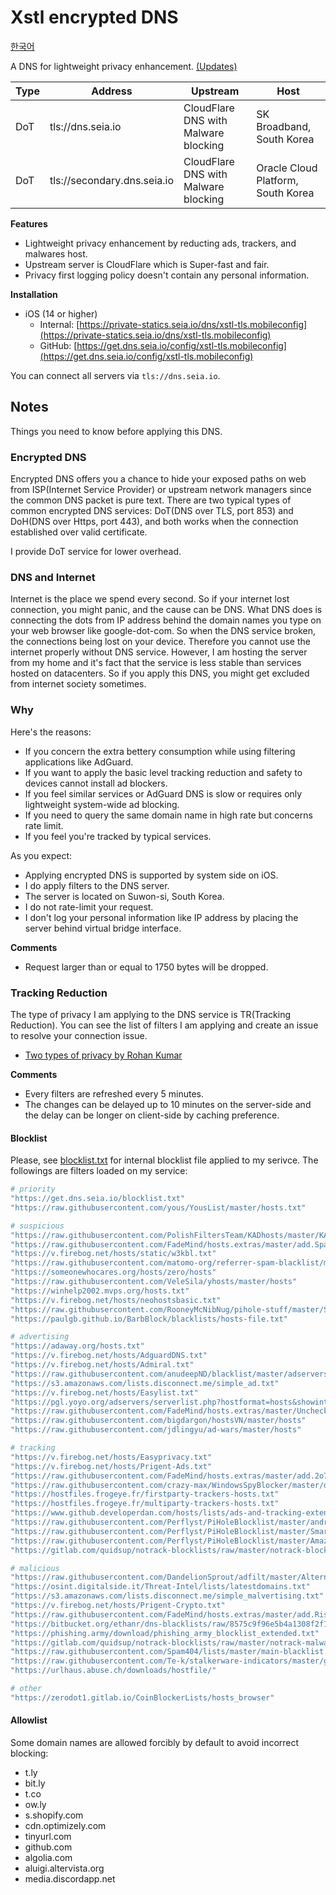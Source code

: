 # Xstl encrypted DNS

[한국어](/README.ko.md)

A DNS for lightweight privacy enhancement. [(Updates)](/updates/index.md)

| Type | Address                     | Upstream                             | Host                               |
|------|-----------------------------|--------------------------------------|------------------------------------|
| DoT  | tls://dns.seia.io           | CloudFlare DNS with Malware blocking | SK Broadband, South Korea          |
| DoT  | tls://secondary.dns.seia.io | CloudFlare DNS with Malware blocking | Oracle Cloud Platform, South Korea |

**Features**

- Lightweight privacy enhancement by reducting ads, trackers, and malwares host.
- Upstream server is CloudFlare which is Super-fast and fair.
- Privacy first logging policy doesn't contain any personal information.

**Installation**

- iOS (14 or higher)
  - Internal: [https://private-statics.seia.io/dns/xstl-tls.mobileconfig](https://private-statics.seia.io/dns/xstl-tls.mobileconfig)
  - GitHub: [https://get.dns.seia.io/config/xstl-tls.mobileconfig](https://get.dns.seia.io/config/xstl-tls.mobileconfig)

You can connect all servers via `tls://dns.seia.io`.

## Notes

Things you need to know before applying this DNS.

### Encrypted DNS

Encrypted DNS offers you a chance to hide your exposed paths on web from ISP(Internet Service Provider) or upstream network managers since the common DNS packet is pure text.
There are two typical types of common encrypted DNS services: DoT(DNS over TLS, port 853) and DoH(DNS over Https, port 443), and both works when the connection established over valid certificate.

I provide DoT service for lower overhead.

### DNS and Internet

Internet is the place we spend every second.
So if your internet lost connection, you might panic, and the cause can be DNS.
What DNS does is connecting the dots from IP address behind the domain names you type on your web browser like google-dot-com.
So when the DNS service broken, the connections being lost on your device.
Therefore you cannot use the internet properly without DNS service.
However, I am hosting the server from my home and it's fact that the service is less stable than services hosted on datacenters.
So if you apply this DNS, you might get excluded from internet society sometimes.

### Why

Here's the reasons:

- If you concern the extra bettery consumption while using filtering applications like AdGuard.
- If you want to apply the basic level tracking reduction and safety to devices cannot install ad blockers.
- If you feel similar services or AdGuard DNS is slow or requires only lightweight system-wide ad blocking.
- If you need to query the same domain name in high rate but concerns rate limit.
- If you feel you're tracked by typical services.

As you expect:

+ Applying encrypted DNS is supported by system side on iOS.
+ I do apply filters to the DNS server.
+ The server is located on Suwon-si, South Korea.
+ I do not rate-limit your request.
+ I don't log your personal information like IP address by placing the server behind virtual bridge interface.

**Comments**

- Request larger than or equal to 1750 bytes will be dropped.

### Tracking Reduction

The type of privacy I am applying to the DNS service is TR(Tracking Reduction).
You can see the list of filters I am applying and create an issue to resolve your connection issue.

- [Two types of privacy by Rohan Kumar](https://seirdy.one/posts/2022/06/25/two-types-of-privacy/)

**Comments**

- Every filters are refreshed every 5 minutes.
- The changes can be delayed up to 10 minutes on the server-side and the delay can be longer on client-side by caching preference.

#### Blocklist

Please, see [blocklist.txt](/blocklist.txt) for internal blocklist file applied to my serivce.
The followings are filters loaded on my service:

```bash
# priority
"https://get.dns.seia.io/blocklist.txt"
"https://raw.githubusercontent.com/yous/YousList/master/hosts.txt"

# suspicious
"https://raw.githubusercontent.com/PolishFiltersTeam/KADhosts/master/KADhosts.txt"
"https://raw.githubusercontent.com/FadeMind/hosts.extras/master/add.Spam/hosts"
"https://v.firebog.net/hosts/static/w3kbl.txt"
"https://raw.githubusercontent.com/matomo-org/referrer-spam-blacklist/master/spammers.txt"
"https://someonewhocares.org/hosts/zero/hosts"
"https://raw.githubusercontent.com/VeleSila/yhosts/master/hosts"
"https://winhelp2002.mvps.org/hosts.txt"
"https://v.firebog.net/hosts/neohostsbasic.txt"
"https://raw.githubusercontent.com/RooneyMcNibNug/pihole-stuff/master/SNAFU.txt"
"https://paulgb.github.io/BarbBlock/blacklists/hosts-file.txt"

# advertising
"https://adaway.org/hosts.txt"
"https://v.firebog.net/hosts/AdguardDNS.txt"
"https://v.firebog.net/hosts/Admiral.txt"
"https://raw.githubusercontent.com/anudeepND/blacklist/master/adservers.txt"
"https://s3.amazonaws.com/lists.disconnect.me/simple_ad.txt"
"https://v.firebog.net/hosts/Easylist.txt"
"https://pgl.yoyo.org/adservers/serverlist.php?hostformat=hosts&showintro=0&mimetype=plaintext"
"https://raw.githubusercontent.com/FadeMind/hosts.extras/master/UncheckyAds/hosts"
"https://raw.githubusercontent.com/bigdargon/hostsVN/master/hosts"
"https://raw.githubusercontent.com/jdlingyu/ad-wars/master/hosts"

# tracking
"https://v.firebog.net/hosts/Easyprivacy.txt"
"https://v.firebog.net/hosts/Prigent-Ads.txt"
"https://raw.githubusercontent.com/FadeMind/hosts.extras/master/add.2o7Net/hosts"
"https://raw.githubusercontent.com/crazy-max/WindowsSpyBlocker/master/data/hosts/spy.txt"
"https://hostfiles.frogeye.fr/firstparty-trackers-hosts.txt"
"https://hostfiles.frogeye.fr/multiparty-trackers-hosts.txt"
"https://www.github.developerdan.com/hosts/lists/ads-and-tracking-extended.txt"
"https://raw.githubusercontent.com/Perflyst/PiHoleBlocklist/master/android-tracking.txt"
"https://raw.githubusercontent.com/Perflyst/PiHoleBlocklist/master/SmartTV.txt"
"https://raw.githubusercontent.com/Perflyst/PiHoleBlocklist/master/AmazonFireTV.txt"
"https://gitlab.com/quidsup/notrack-blocklists/raw/master/notrack-blocklist.txt"

# malicious
"https://raw.githubusercontent.com/DandelionSprout/adfilt/master/Alternate%20versions%20Anti-Malware%20List/AntiMalwareHosts.txt"
"https://osint.digitalside.it/Threat-Intel/lists/latestdomains.txt"
"https://s3.amazonaws.com/lists.disconnect.me/simple_malvertising.txt"
"https://v.firebog.net/hosts/Prigent-Crypto.txt"
"https://raw.githubusercontent.com/FadeMind/hosts.extras/master/add.Risk/hosts"
"https://bitbucket.org/ethanr/dns-blacklists/raw/8575c9f96e5b4a1308f2f12394abd86d0927a4a0/bad_lists/Mandiant_APT1_Report_Appendix_D.txt"
"https://phishing.army/download/phishing_army_blocklist_extended.txt"
"https://gitlab.com/quidsup/notrack-blocklists/raw/master/notrack-malware.txt"
"https://raw.githubusercontent.com/Spam404/lists/master/main-blacklist.txt"
"https://raw.githubusercontent.com/Te-k/stalkerware-indicators/master/generated/hosts"
"https://urlhaus.abuse.ch/downloads/hostfile/"

# other
"https://zerodot1.gitlab.io/CoinBlockerLists/hosts_browser"
```

#### Allowlist

Some domain names are allowed forcibly by default to avoid incorrect blocking:

- t.ly
- bit.ly
- t.co
- ow.ly
- s.shopify.com
- cdn.optimizely.com
- tinyurl.com
- github.com
- algolia.com
- aluigi.altervista.org
- media.discordapp.net
